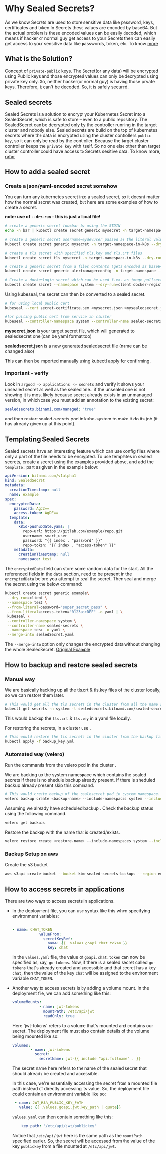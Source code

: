 # Why Sealed Secrets?

As we know Secrets are used to store sensitive data like password, keys, certificates and token
In Secrets these values are encoded by base64.
But the actual problem is these encoded values can be easily decoded,
which means if hacker or normal guy get access to your Secrets then
can easily get access to your sensitive data like passwords, token, etc.
To know [more](https://docs.bitnami.com/tutorials/sealed-secrets)

## What is the Solution?

Concept of `private-public` keys. The Secret(or any data) will be encrypted
using Public keys and those encrypted values can only be decrypted using
private key only. So, neither hacker(or normal guy) is having those prvate keys.
Therefore, it can't be decoded. So, it is safely secured.

## Sealed secrets

Sealed Secrets is a solution to encrypt your Kubernetes Secret into a SealedSecret,
which is safe to store – even to a public repository.
The SealedSecret can be decrypted only by the controller running in
the target cluster and nobody else.
Sealed secrets are build on the top of kubernetes secrets where the
data is encrypted using the cluster controllers `public key`, so it can
only be read by the controller. Because the target cluster controller
keeps the `private key` with itself. So no one else other than target
cluster controller could have access to Secrets sesitive data.
To know more, [refer](https://blog.knoldus.com/how-to-encrypt-kubernetes-secrets-with-sealed-secrets/#:~:text=Sealed%20Secrets%20is%20a%20solution,target%20cluster%20and%20nobody%20else)

## How to add a sealed secret

### Create a json/yaml-encoded secret somehow

You can turn any kubernetes secret into a sealed secret, so it doesnt matter how the normal secret was created, but here
are some examples of how to create a secret.

**note: use of `--dry-run` - this is just a local file!**

```sh
# create a generic secret foo=bar by using the STDIN
echo -n bar | kubectl create secret generic mysecret -n target-namespace-in-k8s --dry-run=client --from-file=foo=/dev/stdin -o json >mysecret.json

# create a generic secret username=mydevuser passed as the literal value
kubectl create secret generic mysecret -n target-namespace-in-k8s --dry-run=client --from-literal=username=mydevuser -o json >mysecret.json

# create a tls secret with specified tls.key and tls.crt files
kubectl create secret tls mysecret -n target-namespace-in-k8s --dry-run=client --key="tls.key" --cert="tls.crt" -o json >mysecret.json

# create a generic secret from a files contents (gets encoded as base64 and can be made available as file inside pod).
kubectl create secret generic alertmanagerconfig -n target-namespace --from-file=./alertmanager.yml --dry-run=client -o json >mysecret.json

# Create a dockerlogin secret which can be used f.ex. as image pullsecret
kubectl create secret --namespace system --dry-run=client docker-registry myDockerSecret --docker-server=<registry-url> --docker-username=xxx --docker-password=xxx -o json > mysecret.json
```

Using kubeseal, the secret can then be converted to a sealed secret.

```sh
# for using local public cert
kubeseal --cert secret-certificate.pem <mysecret.json >mysealedsecret.json

#for pulling public cert from service in cluster
kubeseal --controller-namespace system --controller-name sealed-secrets < mysecret.json > mysealedsecret.json
```

**mysecret.json** is your target secret file, which will generated to sealedsecret one (can be yaml format too)

**sealedsecret.json** is a new generated sealedsecret file (name can be changed also)

This can then be imported manually using kubectl apply for confirming.

### Important - verify

Look in `argocd -> applications -> secrets` and verify it shows your unsealed secret as well as the sealed one.. if the
unsealed one is not showing it is most likely because secret already exists in an unmanaged version, in which case you
must add an annotation to the existing secret:

```yaml
sealedsecrets.bitnami.com/managed: "true"
```

and then restart sealed-secrets pod in kube-system to make it do its job (it has already given up at this point).

## Templating Sealed Secrets

Sealed secrets have an interesting feature which can use config files
where only a part of the file needs to be encrypted. To use templates in sealed secrets,
create a secret using the examples provided above, and add the `template:` part as
given in the example below:

```yaml
apiVersion: bitnami.com/v1alpha1
kind: SealedSecret
metadata:
  creationTimestamp: null
  name: example
spec:
  encryptedData:
    password: AgC2==
    access-token: AgDE==
  template:
    data:
      k8id-pushupdate.yaml: |
        repo-url: https://gitlab.com/example/repo.git
        username: smart_user
        password: "{{ index . "password" }}"
        repo-token: "{{ index . "access-token" }}"
    metadata:
      creationTimestamp: null
      namespace: test
```

The `encryptedData` field can store some random data for the start. All the referenced
fields in the `data` section, need to be present in the `encryptedData` before you attempt to seal the secret.
Then seal and merge the secret using the below command:

```sh
kubectl create secret generic example\
 --dry-run=client \
 --namespace test \
 --from-literal=password="super_secret_pass" \
 --from-literal=access-token="0123abcDEF" -o yaml | \
 kubeseal \
 --controller-namespace system \
 --controller-name sealed-secrets \
 --namespace test -o yaml \
 --merge-into sealedSecret.yaml
```

The `--merge-into` option only changes the encrypted data without changing the whole SealedSecret.
[Original Example](https://github.com/bitnami-labs/sealed-secrets/tree/main/docs/examples/config-template)

## How to backup and restore sealed secrets

### Manual way

We are basically backing up all the tls.crt & tls.key files of the cluster locally, so we can restore them later.

```sh
# This would get all the tls secrets in the cluster from all the name spaces.
kubectl get secrets -n system -l sealedsecrets.bitnami.com/sealed-secrets-key=active -o yaml > backup_key.yml
```

This would backup the ``tls.crt`` & ``tls.key`` in a yaml file locally.

For restoring the secrets, in a cluster use .

```sh
# This would restore the tls secrets in the cluster from the backup file.
kubectl apply -f backup_key.yml
```

### Automated way (velero)

Run the commands from the velero pod in the cluster .

We are backing up the system namespace which contains the sealed secrets if there is no shedule backup already present.
If there is sheduled backup already present skip this command.

```sh
# This would create backup of the sealesecret pod in system namespace.
velero backup create <backup-name> --include-namespaces system --include-resources pods --selector sealedsecrets.bitnami.com/sealed-secrets-key=active
```

Assuming we already have scheduled backup .
Check the backup status using the following command.

```sh
velero get backups
```

Restore the backup with the name that is created/exists.

```sh
velero restore create <restore-name> --include-namespaces system --include-resources pods --selector sealedsecrets.bitnami.com/sealed-secrets-key=active --from-backup <backup-name>
```

### Backup Setup on aws

Create the s3 bucket

```sh
aws s3api create-bucket --bucket kbm-sealed-secrets-backups --region eu-west-1 --endpoint-url=https://s3.obmondo.com
```

## How to access secrets in applications

There are two ways to access secrets in applications.

* In the deployment file, you can use syntax like this when specifying environment variables:

  ```yaml

  - name: CHAT_TOKEN
              valueFrom:
                secretKeyRef:
                  name: {{ .Values.goapi.chat.token }}
                  key: chat

  ```

  In the `values.yaml` file, the value of `goapi.chat.token` can now be specified as, say, `go-tokens`. Now, if there is a sealed secret called `go-tokens` that's already created and accessible and that secret has a key `chat`, then the value of the key `chat` will be assigned to the environment variable `CHAT_TOKEN`.

* Another way to access secrets is by adding a volume mount. In the deployment file, we can add something like this:

  ```yaml
  volumeMounts:
              - name: jwt-tokens
                mountPath: /etc/api/jwt
                readOnly: true
  ```

  Here 'jwt-tokens' refers to a volume that's mounted and contains our secret. The deployment file must also contain details of the volume being mounted like so:

  ```yaml
  volumes:
          - name: jwt-tokens
            secret:
              secretName: jwt-{{ include "api.fullname" . }}

  ```

  The secret name here refers to the name of the sealed secret that should already be created and accessible.

  In this case, we're essentially accessing the secret from a mounted file path instead of directly accessing its value. So, the deployment file could contain an environment variable like so:

  ```yaml
   - name: JWT_RSA_PUBLIC_KEY_PATH
     value: {{ .Values.goapi.jwt.key_path | quote}}

  ```

  `values.yaml` can then contain something like this:

  ```yaml
      key_path: '/etc/api/jwt/publickey'
  ```

  Notice that `/etc/api/jwt` here is the same path as the `mountPath` specified earlier. So, the secret will be accessed from the value of the key `publickey` from a file mounted at `/etc/api/jwt`.
